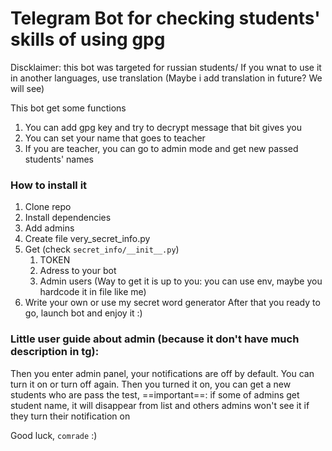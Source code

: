 # Telegram Bot for checking students' skills of using gpg

Discklaimer: this bot was targeted for russian students/ If you wnat to use it in another languages, use translation (Maybe i add translation in future? We will see)

This bot get some functions
1. You can add gpg key and try to decrypt message that bit gives you
2. You can set your name that goes to teacher
3. If you are teacher, you can go to admin mode and get new passed students' names

### How to install it
1. Clone repo
2. Install dependencies
3. Add admins
4. Create file very_secret_info.py
5. Get (check `secret_info/__init__.py`)
	1. TOKEN 
	2. Adress to your bot
	3. Admin users
	(Way to get it is up to you: you can use env, maybe you hardcode it in file like me)
6. Write your own or use my secret word generator
After that you ready to go, launch bot and enjoy it :)


### Little user guide about admin (because it don't have much description in tg):

Then you enter admin panel, your notifications are off by default.
You can turn it on or turn off again.
Then you turned it on, you can get a new students who are pass the test, ==important==: if some of admins get student name, it will disappear from list and others admins won't see it if they turn their notification on

Good luck, `comrade` :)
